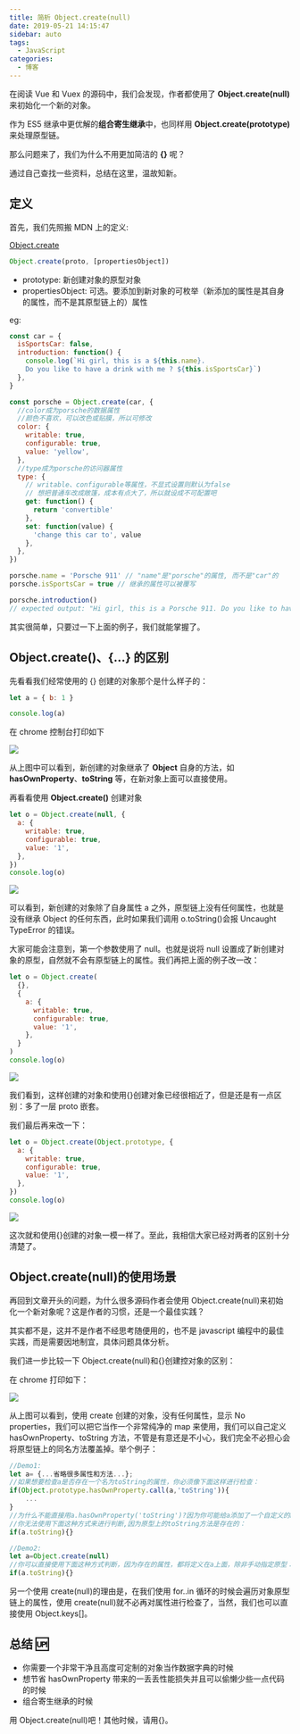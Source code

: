 ```yaml
---
title: 简析 Object.create(null)
date: 2019-05-21 14:15:47
sidebar: auto
tags:
  - JavaScript
categories:
  - 博客
---
```


在阅读 Vue 和 Vuex 的源码中，我们会发现，作者都使用了 **Object.create(null)** 来初始化一个新的对象。

作为 ES5 继承中更优解的**组合寄生继承**中，也同样用 **Object.create(prototype)** 来处理原型链。

那么问题来了，我们为什么不用更加简洁的 **{}** 呢？

通过自己查找一些资料，总结在这里，温故知新。

<!-- more -->

## 定义

首先，我们先照搬 MDN 上的定义:

[Object.create](https://developer.mozilla.org/en-US/docs/Web/JavaScript/Reference/Global_Objects/Object/create)

```js
Object.create(proto, [propertiesObject])
```

- prototype: 新创建对象的原型对象
- propertiesObject: 可选。要添加到新对象的可枚举（新添加的属性是其自身的属性，而不是其原型链上的）属性

eg:

```js
const car = {
  isSportsCar: false,
  introduction: function() {
    console.log(`Hi girl, this is a ${this.name}.
    Do you like to have a drink with me ? ${this.isSportsCar}`)
  },
}

const porsche = Object.create(car, {
  //color成为porsche的数据属性
  //颜色不喜欢，可以改色或贴膜，所以可修改
  color: {
    writable: true,
    configurable: true,
    value: 'yellow',
  },
  //type成为porsche的访问器属性
  type: {
    // writable、configurable等属性，不显式设置则默认为false
    // 想把普通车改成敞篷，成本有点大了，所以就设成不可配置吧
    get: function() {
      return 'convertible'
    },
    set: function(value) {
      'change this car to', value
    },
  },
})

porsche.name = 'Porsche 911' // "name"是"porsche"的属性, 而不是"car"的
porsche.isSportsCar = true // 继承的属性可以被覆写

porsche.introduction()
// expected output: "Hi girl, this is a Porsche 911. Do you like to have a drink with me ? true"
```

其实很简单，只要过一下上面的例子，我们就能掌握了。

## Object.create()、{...} 的区别

先看看我们经常使用的 {} 创建的对象那个是什么样子的：

```js
let a = { b: 1 }

console.log(a)
```

在 chrome 控制台打印如下

![](https://static.skynian.cn/20190521143355.png)

从上图中可以看到，新创建的对象继承了 **Object** 自身的方法，如 **hasOwnProperty**、**toString** 等，在新对象上面可以直接使用。

再看看使用 **Object.create()** 创建对象

```js
let o = Object.create(null, {
  a: {
    writable: true,
    configurable: true,
    value: '1',
  },
})
console.log(o)
```

![](https://static.skynian.cn/20190521143632.png)

可以看到，新创建的对象除了自身属性 a 之外，原型链上没有任何属性，也就是没有继承 Object 的任何东西，此时如果我们调用 o.toString()会报 Uncaught TypeError 的错误。

大家可能会注意到，第一个参数使用了 null。也就是说将 null 设置成了新创建对象的原型，自然就不会有原型链上的属性。我们再把上面的例子改一改：

```js
let o = Object.create(
  {},
  {
    a: {
      writable: true,
      configurable: true,
      value: '1',
    },
  }
)
console.log(o)
```

![](https://static.skynian.cn/20190521143801.png)

我们看到，这样创建的对象和使用{}创建对象已经很相近了，但是还是有一点区别：多了一层 proto 嵌套。

我们最后再来改一下：

```js
let o = Object.create(Object.prototype, {
  a: {
    writable: true,
    configurable: true,
    value: '1',
  },
})
console.log(o)
```

![](https://static.skynian.cn/20190521143843.png)

这次就和使用{}创建的对象一模一样了。至此，我相信大家已经对两者的区别十分清楚了。

## Object.create(null)的使用场景

再回到文章开头的问题，为什么很多源码作者会使用 Object.create(null)来初始化一个新对象呢？这是作者的习惯，还是一个最佳实践？

其实都不是，这并不是作者不经思考随便用的，也不是 javascript 编程中的最佳实践，而是需要因地制宜，具体问题具体分析。

我们进一步比较一下 Object.create(null)和{}创建控对象的区别：

在 chrome 打印如下：

![](https://static.skynian.cn/20190521143946.png)

从上图可以看到，使用 create 创建的对象，没有任何属性，显示 No properties，我们可以把它当作一个非常纯净的 map 来使用，我们可以自己定义 hasOwnProperty、toString 方法，不管是有意还是不小心，我们完全不必担心会将原型链上的同名方法覆盖掉。举个例子：

```js
//Demo1:
let a= {...省略很多属性和方法...};
//如果想要检查a是否存在一个名为toString的属性，你必须像下面这样进行检查：
if(Object.prototype.hasOwnProperty.call(a,'toString')){
    ...
}
//为什么不能直接用a.hasOwnProperty('toString')?因为你可能给a添加了一个自定义的hasOwnProperty
//你无法使用下面这种方式来进行判断,因为原型上的toString方法是存在的：
if(a.toString){}

//Demo2:
let a=Object.create(null)
//你可以直接使用下面这种方式判断，因为存在的属性，都将定义在a上面，除非手动指定原型：
if(a.toString){}
```

另一个使用 create(null)的理由是，在我们使用 for..in 循环的时候会遍历对象原型链上的属性，使用 create(null)就不必再对属性进行检查了，当然，我们也可以直接使用 Object.keys[]。

## 总结 🆙

- 你需要一个非常干净且高度可定制的对象当作数据字典的时候
- 想节省 hasOwnProperty 带来的一丢丢性能损失并且可以偷懒少些一点代码的时候
- 组合寄生继承的时候

用 Object.create(null)吧！其他时候，请用{}。
